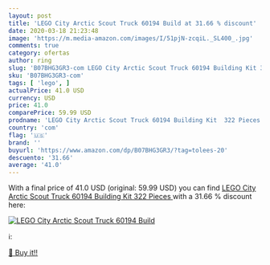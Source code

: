 ```yaml
---
layout: post
title: 'LEGO City Arctic Scout Truck 60194 Build at 31.66 % discount'
date: 2020-03-18 21:23:48
image: 'https://m.media-amazon.com/images/I/51pjN-zcqiL._SL400_.jpg'
comments: true
category: ofertas
author: ring
slug: 'B07BHG3GR3-com LEGO City Arctic Scout Truck 60194 Building Kit 322 Pieces'
sku: 'B07BHG3GR3-com'
tags: [ 'lego', ]
actualPrice: 41.0 USD
currency: USD
price: 41.0
comparePrice: 59.99 USD
prodname: 'LEGO City Arctic Scout Truck 60194 Building Kit  322 Pieces '
country: 'com'
flag: '🇺🇸'
brand: ''
buyurl: 'https://www.amazon.com/dp/B07BHG3GR3/?tag=tolees-20'
descuento: '31.66'
average: '41.0'
---
```


With a final price of 41.0 USD (original: 59.99 USD) you can find [LEGO City Arctic Scout Truck 60194 Building Kit  322 Pieces ](https://www.amazon.com/dp/B07BHG3GR3/?tag=tolees-20) with a  31.66 % discount here:

[![LEGO City Arctic Scout Truck 60194 Build](https://m.media-amazon.com/images/I/51pjN-zcqiL._SL400_.jpg)](https://www.amazon.com/dp/B07BHG3GR3/?tag=tolees-20)

ℹ️:


[🛒 Buy it!!](https://www.amazon.com/dp/B07BHG3GR3/?tag=tolees-20)
